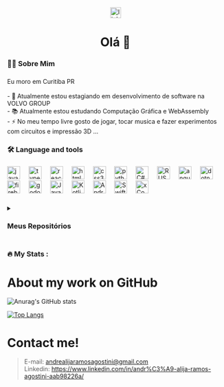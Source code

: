 ###

<div align="center">
  <a href="https://www.linkedin.com/in/andr%C3%A9-alija-ramos-agostini-aab98226a/"><img src="https://img.shields.io/static/v1?message=LinkedIn&logo=linkedin&label=&color=0077B5&logoColor=white&labelColor=&style=for-the-badge" height="25" alt="linkedin logo"  /></a>
</div>

###

<h1 align="center">Olá 👋</h1>

###

<h3 align="left">👩‍💻  Sobre Mim</h3>

###

<p align="left">Eu moro em Curitiba PR<br><br>- 🔭 Atualmente estou estagiando em desenvolvimento de software na VOLVO GROUP<br>- 📚 Atualmente estou estudando Computação Gráfica e WebAssembly<br>- ⚡ No meu tempo livre gosto de jogar, tocar musica e fazer experimentos com circuitos e impressão 3D ...</p>

###

<h3 align="left">🛠 Language and tools</h3>

###

<div align="left">
  <img src="https://cdn.jsdelivr.net/gh/devicons/devicon/icons/javascript/javascript-original.svg" height="30" alt="javascript logo"  />
  <img width="12" />
  <img src="https://cdn.jsdelivr.net/gh/devicons/devicon/icons/typescript/typescript-original.svg" height="30" alt="typescript logo"  />
  <img width="12" />
  <img src="https://cdn.jsdelivr.net/gh/devicons/devicon/icons/react/react-original.svg" height="30" alt="react logo"  />
  <img width="12" />
  <img src="https://cdn.jsdelivr.net/gh/devicons/devicon/icons/html5/html5-original.svg" height="30" alt="html5 logo"  />
  <img width="12" />
  <img src="https://cdn.jsdelivr.net/gh/devicons/devicon/icons/css3/css3-original.svg" height="30" alt="css3 logo"  />
  <img width="12" />
  <img src="https://cdn.jsdelivr.net/gh/devicons/devicon/icons/python/python-original.svg" height="30" alt="python logo"  />
  <img width="12" />
  <img src="https://cdn.jsdelivr.net/gh/devicons/devicon/icons/csharp/csharp-original.svg" height="30" alt="C# logo"  />
  <img width="12" />
  <img src="https://img.icons8.com/?size=100&id=U41Than0pWOW&format=png&color=000000" height="30" alt="RUST"  />
  <img width="12" />
  <img src="https://cdn.jsdelivr.net/gh/devicons/devicon/icons/angular/angular-original.svg" height="30" alt="angular logo"  />
  <img width="12" />
  <img src="https://cdn.jsdelivr.net/gh/devicons/devicon/icons/dot-net/dot-net-plain-wordmark.svg" height="30" alt="dotnet logo"  />
  <img width="12" />
  <img src="https://cdn.jsdelivr.net/gh/devicons/devicon/icons/firebase/firebase-original.svg" height="30" alt="firebase logo"  />
  <img width="12" />
  <img src="https://cdn.jsdelivr.net/gh/devicons/devicon/icons/godot/godot-original.svg" height="30" alt="godot logo"  />
  <img width="12" />
  <img src="https://img.icons8.com/?size=100&id=13679&format=png&color=000000" height="30" alt="Java"  />
  <img width="12" />
  <img src="https://cdn.jsdelivr.net/gh/devicons/devicon/icons/kotlin/kotlin-original.svg" height="30" alt="Kotlin"  />
  <img width="12" />
  <img src="https://img.icons8.com/?size=100&id=EgOU93v1DHjU&format=png&color=000000" height="30" alt="Android Studio"  />
  <img width="12" />
  <img src="https://img.icons8.com/?size=100&id=24465&format=png&color=000000" height="30" alt="Swift"  />
  <img width="12" />
  <img src="https://img.icons8.com/?size=100&id=51974&format=png&color=000000" height="30" alt="xCode"  />
</div>

###

<details align="left">
<summary><h3>Meus Repositórios<h3></summary>
  <ul>
    <details> 
      <summary>Faculdade</summary>
      <ul>
        <details> <summary>1° Período</summary>
          <ul>
            <li><a href="">Raciocínio Algorítmico (Python)</a></li>
          </ul>
        </details>
        <details> <summary>2° Período</summary>
          <ul>
            <li><a href="https://github.com/andretini/Salusmens">Programação Web</a></li>
            <li><a href="">Banco de Dados</a></li>  
          </ul>
        </details>
        <details> <summary>3° Período</summary>
          <ul>
            <li><a href="https://github.com/andretini/petmania">Experiência Criativa (Laravel e React)</a></li>
            <li><a href="https://github.com/andretini/Livraria">Web development Framework(Angular)</a></li>  
            <li><a href="https://github.com/andretini/O_Retorno_de_Pebas">HTML5 Canvas e Games (Godot Game Engine)</a></li>
            <li><a href="https://github.com/andretini/PJBL_POO">Programação Orientada a Objetos (Java)</a></li
            <li><a href="https://github.com/andretini/Projeto-Autentica-o-e-Controle-de-Acesso">Segurançã da Informação (Python)</a></li>
          </ul>
        </details>
        <details> <summary>4° Período</summary>
          A cursar
        </details>
        <details> <summary>5° Período</summary>
          A cursar
        </details>
        <details> <summary>6° Período</summary>
          A cursar
        </details>
        <details> <summary>7° Período</summary>
          A cursar
        </details>
        <details> <summary>8° Período</summary>
          A cursar
        </details>
      </ul>
    </details>
    <details> <summary>Aprendizado</summary>
      <ul>
        <li><a href="https://github.com/andretini/ReactLearning">React</a></li>
      </ul>
    </details>
    <details> <summary>Estágios</summary>
      <ul>
        <details><summary>Volvo</summary>
          <ul>
            <li><a href="https://github.com/andretini/ProjetoVolvoCobol">Projeto Cobol</a></li>
            <li><a href="https://github.com/andretini/ProjetoVolvoC-">Projeto Dot Net</a></li>
            <li><a href="https://github.com/andretini/SqlVolvoProject">Projeto Sql</a></li>
            <li><a href="https://github.com/andretini/MiniProjetoSqlVolvo">Atividade Sql</a></li>
          </ul>
        </details>
      </ul>
    </details>
    <details> <summary>Projetos</summary>
    </details>
  </ul>
</details>

###

<h3 align="left">🔥   My Stats :</h3>

###

# About my work on GitHub
![Anurag's GitHub stats](https://github-readme-stats.vercel.app/api?username=andretini&show_icons=true&theme=transparent&locale=pt-BR )

[![Top Langs](https://github-readme-stats.vercel.app/api/top-langs/?username=andretini&locale=pt-BR&langs_count=9&theme=transparent)](https://github.com/anuraghazra/github-readme-stats)

# Contact me!
>E-mail: andrealijaramosagostini@gmail.com <br>
>Linkedin: https://www.linkedin.com/in/andr%C3%A9-alija-ramos-agostini-aab98226a/
###



